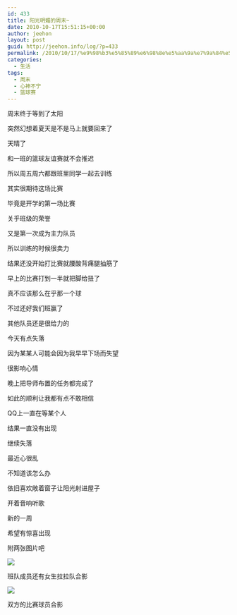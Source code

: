 ```yaml
---
id: 433
title: 阳光明媚的周末~
date: 2010-10-17T15:51:15+00:00
author: jeehon
layout: post
guid: http://jeehon.info/log/?p=433
permalink: /2010/10/17/%e9%98%b3%e5%85%89%e6%98%8e%e5%aa%9a%e7%9a%84%e5%91%a8%e6%9c%ab/
categories:
  - 生活
tags:
  - 周末
  - 心神不宁
  - 篮球赛
---
```

周末终于等到了太阳
  
突然幻想着夏天是不是马上就要回来了
  
天晴了
  
和一班的篮球友谊赛就不会推迟
  
所以周五周六都跟班里同学一起去训练
  
其实很期待这场比赛
  
毕竟是开学的第一场比赛
  
关乎班级的荣誉
  
又是第一次成为主力队员
  
所以训练的时候很卖力
  
结果还没开始打比赛就腰酸背痛腿抽筋了
  
早上的比赛打到一半就把脚给扭了
  
真不应该那么在乎那一个球
  
不过还好我们班赢了
  
其他队员还是很给力的
  
今天有点失落
  
因为某某人可能会因为我早早下场而失望
  
很影响心情
  
<!--more-->


  
晚上把导师布置的任务都完成了
  
如此的顺利让我都有点不敢相信
  
QQ上一直在等某个人
  
结果一直没有出现
  
继续失落
  
最近心很乱
  
不知道该怎么办
  
依旧喜欢敞着窗子让阳光射进屋子
  
开着音响听歌
  
新的一周
  
希望有惊喜出现
  
附两张图片吧
  
![](http://pic.yupoo.com/jeehon/AypS7kXf/medium.jpg)
  
班队成员还有女生拉拉队合影

![](http://pic.yupoo.com/jeehon/AypRZtzC/medium.jpg)
  
双方的比赛球员合影